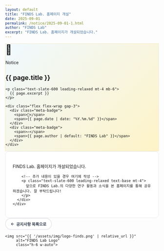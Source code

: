 ```yaml
---
layout: default
title: "FINDS Lab. 홈페이지 개설"
date: 2025-09-01
permalink: /notice/2025-09-01-1.html
author: "FINDS Lab"
excerpt: "FINDS Lab. 홈페이지가 개설되었습니다."
---
```


<style>
  :root {
    --gold: rgb(214, 177, 77);
    --gold-light: rgb(234, 207, 127);
    --red: rgb(172, 14, 14);
  }
  
  .notice-hero {
    background: linear-gradient(135deg, #f0f9ff 0%, #fef3c7 100%);
    border: 1px solid rgba(214,177,77,0.2);
  }
  
  .meta-badge {
    background: white;
    border: 2px solid var(--gold);
    padding: 6px 14px;
    border-radius: 999px;
    font-size: 13px;
    font-weight: 700;
    display: inline-flex;
    align-items: center;
    gap: 6px;
    transition: all 0.2s;
  }
  
  .meta-badge:hover {
    transform: translateY(-2px);
    box-shadow: 0 4px 12px rgba(214,177,77,0.2);
  }
  
  .back-button {
    display: inline-flex;
    align-items: center;
    gap: 6px;
    padding: 8px 16px;
    background: white;
    border: 2px solid #e5e7eb;
    border-radius: 999px;
    font-weight: 700;
    font-size: 13px;
    color: #374151;
    transition: all 0.2s;
    text-decoration: none;
  }
  
  .back-button:hover {
    border-color: var(--gold);
    transform: translateX(-4px);
    color: var(--gold);
  }
  
  .content-section {
    background: white;
    border: 1px solid #e5e7eb;
    border-radius: 12px;
    padding: 24px;
  }
  
  /* 모바일에서 텍스트 줄이기 */
  @media (max-width: 480px) {
    .back-button {
      padding: 8px 12px;
      font-size: 12px;
    }
    
    .back-button .button-text {
      display: none;
    }
    
    .back-button .button-text-short {
      display: inline;
    }
  }
  
  @media (min-width: 481px) {
    .back-button .button-text-short {
      display: none;
    }
  }
</style>

<section class="max-w-3xl mx-auto px-4 mt-8 pb-12">
  <!-- Hero Section -->
  <div class="notice-hero rounded-2xl p-8 mb-8">
    <div class="flex items-center gap-3 mb-4">
      <span style="font-size:32px;">📢</span>
      <div class="flex-1">
        <p class="text-xs font-bold text-slate-500 uppercase tracking-wider">Notice</p>
        <h1 class="text-2xl md:text-3xl font-extrabold text-slate-900">
          {{ page.title }}
        </h1>
      </div>
    </div>
    
    <p class="text-slate-600 leading-relaxed mt-4 mb-6">
      {{ page.excerpt }}
    </p>
    
    <div class="flex flex-wrap gap-3">
      <div class="meta-badge">
        <span>📅</span>
        <span>{{ page.date | date: "%Y.%m.%d" }}</span>
      </div>
      <div class="meta-badge">
        <span>✍️</span>
        <span>{{ page.author | default: "FINDS Lab" }}</span>
      </div>
    </div>
  </div>

  <!-- Main Content -->
  <article class="bg-white rounded-2xl shadow-lg overflow-hidden">
    <div class="content-section">
      <div class="prose prose-slate max-w-none">
        <p class="text-slate-700 leading-relaxed text-base">
          FINDS Lab. 홈페이지가 개설되었습니다.
        </p>
        
        <!-- 추가 내용이 있을 경우 여기에 작성 -->
        <p class="text-slate-600 leading-relaxed text-base mt-4">
          앞으로 FINDS Lab.의 다양한 연구 활동과 소식을 본 홈페이지를 통해 공유하겠습니다. 잘 부탁드립니다!
        </p>
      </div>
    </div>
  </article>

  <!-- Footer -->
  <footer class="mt-8 flex justify-between items-center">
    <a href="{{ '/archives-notice.html' | relative_url }}" class="back-button">
      <span>←</span>
      <span class="button-text">공지사항 목록으로</span>
      <span class="button-text-short">목록</span>
    </a>
    
    <img src="{{ '/assets/img/logo-finds.png' | relative_url }}" 
         alt="FINDS Lab Logo" 
         class="h-6 w-auto">
  </footer>
</section>
